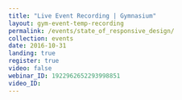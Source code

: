 ```yaml
---
title: "Live Event Recording | Gymnasium"
layout: gym-event-temp-recording
permalink: /events/state_of_responsive_design/
collection: events
date: 2016-10-31
landing: true
register: true
video: false
webinar_ID: 1922962652293998851
video_ID:
---
```

